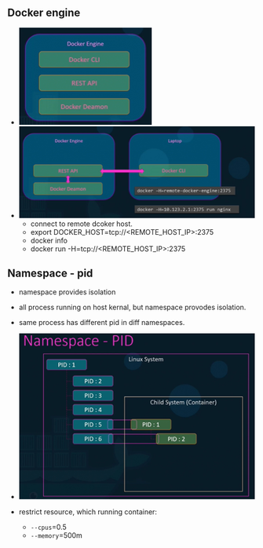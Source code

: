 ## Docker engine

- ![img.png](img/crash-course/img.png)
- ![img_1.png](img/crash-course/img_1.png)
  - connect to remote dcoker host.
  - export DOCKER_HOST=tcp://<REMOTE_HOST_IP>:2375
  - docker info
  - docker run -H=tcp://<REMOTE_HOST_IP>:2375

## Namespace - pid
- namespace provides isolation
- all process running on host kernal, but namespace provodes isolation.
- same process has different pid in diff namespaces.
- ![img_2.png](img/crash-course/img_2.png)

- restrict resource, which running container:
  - `--cpus`=0.5
  - `--memory`=500m